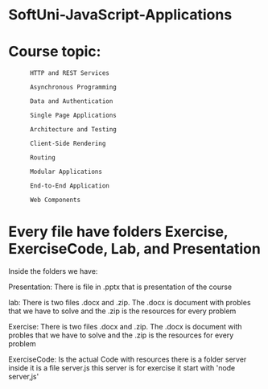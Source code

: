 # SoftUni-JavaScript-Applications

# Course topic:

          HTTP and REST Services

          Asynchronous Programming

          Data and Authentication

          Single Page Applications

          Architecture and Testing
          
          Client-Side Rendering

          Routing

          Modular Applications

          End-to-End Application

          Web Components
          
          

# Every file have folders Exercise, ExerciseCode, Lab, and Presentation 

Inside the folders we have:

Presentation: There is file in .pptx that is presentation of the course 

lab: There is two files .docx and .zip. The .docx is document with probles that we have to solve and the .zip is the resources for every problem 

Exercise: There is two files .docx and .zip. The .docx is document with probles that we have to solve and the .zip is the resources for every problem

ExerciseCode: Is the actual Code with resources there is a folder server inside it is a file server.js this server is for exercise it start with 'node server,js'

